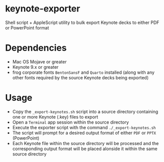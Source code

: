 # keynote-exporter

Shell script + AppleScript utility to bulk export Keynote decks to either PDF or PowerPoint format

# Dependencies
* Mac OS Mojave or greater
* Keynote 9.x or greater
* frog corporate fonts `BentonSansF` and `Quarto` installed (along with any other fonts required by the source Keynote decks being exported)

# Usage
* Copy the `_export-keynotes.sh` script into a source directory containing one or more Keynote (.key) files to export
* Open a `Terminal` app session within the source directory
* Execute the exporter script with the command `./_export-keynotes.sh`
* The script will prompt for a desired output format of either `PDF` or `PPTX` (PowerPoint)
* Each Keynote file within the source directory will be processed and the corresponding output format will be placed alonside it within the same source directory
